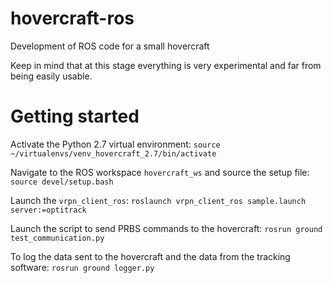 # hovercraft-ros
Development of ROS code for a small hovercraft

Keep in mind that at this stage everything is very experimental and far from being easily usable.


# Getting started

Activate the Python 2.7 virtual environment:
`source ~/virtualenvs/venv_hovercraft_2.7/bin/activate`

Navigate to the ROS workspace `hovercraft_ws` and source the setup file:
`source devel/setup.bash`

Launch the `vrpn_client_ros`:
`roslaunch vrpn_client_ros sample.launch server:=optitrack`

Launch the script to send PRBS commands to the hovercraft:
`rosrun ground test_communication.py`

To log the data sent to the hovercraft and the data from the tracking software:
`rosrun ground logger.py`
